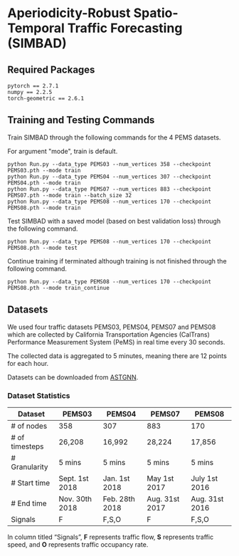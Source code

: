 # Aperiodicity-Robust Spatio-Temporal Traffic Forecasting (SIMBAD)

## Required Packages
```
pytorch == 2.7.1
numpy == 2.2.5
torch-geometric == 2.6.1
```

## Training and Testing Commands
Train SIMBAD through the following commands for the 4 PEMS datasets.

For argument "mode", train is default.
```
python Run.py --data_type PEMS03 --num_vertices 358 --checkpoint PEMS03.pth --mode train
python Run.py --data_type PEMS04 --num_vertices 307 --checkpoint PEMS04.pth --mode train
python Run.py --data_type PEMS07 --num_vertices 883 --checkpoint PEMS07.pth --mode train --batch_size 32
python Run.py --data_type PEMS08 --num_vertices 170 --checkpoint PEMS08.pth --mode train
```

Test SIMBAD with a saved model (based on best validation loss) through the following command.

```
python Run.py --data_type PEMS08 --num_vertices 170 --checkpoint PEMS08.pth --mode test
```

Continue training if terminated although training is not finished through the following command.

```
python Run.py --data_type PEMS08 --num_vertices 170 --checkpoint PEMS08.pth --mode train_continue
```

## Datasets
We used four traffic datasets PEMS03, PEMS04, PEMS07 and PEMS08 which are collected by California Transportation Agencies (CalTrans) Performance Measurement System (PeMS) in real time every 30 seconds.

The collected data is aggregated to 5 minutes, meaning there are 12 points for each hour.

Datasets can be downloaded from [ASTGNN](https://github.com/guoshnBJTU/ASTGNN/tree/main/data).

### Dataset Statistics
| Dataset | PEMS03 | PEMS04 | PEMS07 | PEMS08 |
|---------|--------|--------|--------|--------|
| # of nodes | 358 | 307 | 883 | 170 |
| # of timesteps | 26,208 | 16,992 | 28,224 | 17,856 |
| # Granularity | 5 mins | 5 mins | 5 mins | 5 mins |
| # Start time | Sept. 1st 2018 | Jan. 1st 2018 | May 1st 2017 | July 1st 2016 |
| # End time | Nov. 30th 2018 | Feb. 28th 2018 | Aug. 31st 2017 | Aug. 31st 2016 |
| Signals | F | F,S,O | F | F,S,O |

In column titled “Signals”, **F** represents traffic flow, **S** represents traffic speed, and **O** represents traffic occupancy rate.
